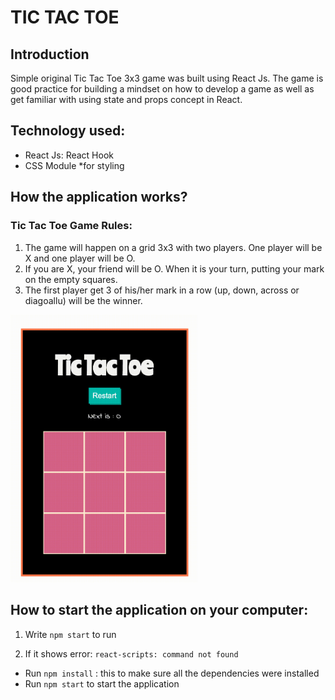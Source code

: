 # TIC TAC TOE

## Introduction
Simple original Tic Tac Toe 3x3 game was built using React Js. The game is good practice for building a mindset on how to develop a game as well as get familiar with using state and props concept in React.

## Technology used: 
  - React Js: React Hook
  - CSS Module *for styling

## How the application works?

### Tic Tac Toe Game Rules:

1. The game will happen on a grid 3x3 with two players. One player will be X and one player will be O. 
2. If you are X, your friend will be O. When it is your turn, putting your mark on the empty squares. 
3. The first player get 3 of his/her mark in a row (up, down, across or diagoallu) will be the winner.

<img src="https://github.com/emilydang14/tic-tac-toe/blob/master/demo.gif" width="300">

## How to start the application on your computer:

1. Write `npm start` to run

2. If it shows error: `react-scripts: command not found`
  - Run `npm install` : this to make sure all the dependencies were installed
  - Run `npm start` to start the application
